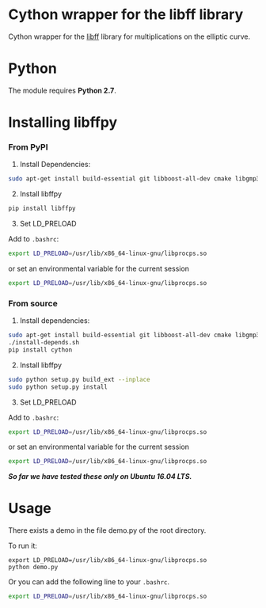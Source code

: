 Cython wrapper for the libff library
======================================================

Cython wrapper for the 
[libff](https://github.com/scipr-lab/libff) library
for multiplications on the elliptic curve.

Python
======

The module requires **Python 2.7**.

Installing libffpy
==================

### From PyPI

1. Install Dependencies:

```bash
sudo apt-get install build-essential git libboost-all-dev cmake libgmp3-dev libssl-dev libprocps4-dev pkg-config python-pip
```

2. Install libffpy

```bash
pip install libffpy
```

3. Set LD_PRELOAD

Add to `.bashrc`:

```bash
export LD_PRELOAD=/usr/lib/x86_64-linux-gnu/libprocps.so
```

or set an environmental variable for the current session

```bash
export LD_PRELOAD=/usr/lib/x86_64-linux-gnu/libprocps.so
```


### From source


1. Install dependencies:

```bash
sudo apt-get install build-essential git libboost-all-dev cmake libgmp3-dev libssl-dev libprocps4-dev pkg-config python-pip
./install-depends.sh
pip install cython
```

2. Install libffpy

```bash
sudo python setup.py build_ext --inplace
sudo python setup.py install
```

3. Set LD_PRELOAD

Add to `.bashrc`:

```bash
export LD_PRELOAD=/usr/lib/x86_64-linux-gnu/libprocps.so
```

or set an environmental variable for the current session

```bash
export LD_PRELOAD=/usr/lib/x86_64-linux-gnu/libprocps.so
```

***So far we have tested these only on Ubuntu 16.04 LTS.***

Usage
=====

There exists a demo in the file demo.py of the root directory.

To run it:

```
export LD_PRELOAD=/usr/lib/x86_64-linux-gnu/libprocps.so
python demo.py
```

Or you can add the following line to your `.bashrc`.

```bash
export LD_PRELOAD=/usr/lib/x86_64-linux-gnu/libprocps.so
```
